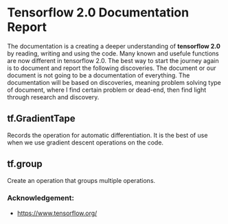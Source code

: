 # Tensorflow 2.0 Documentation Report

The documentation is a creating a deeper understanding of **tensorflow 2.0** by reading, writing and using the code. Many known and usefule functions are now different in tensorflow 2.0. The best way to start the journey again is to document and report the following discoveries. The document or our document is not going to be a documentation of everything. The documentation will be based on discoveries, meaning problem solving type of document, where I find certain problem or dead-end, then find light through research and discovery.  

## tf.GradientTape

Records the operation for automatic differentiation. It is the best of use when we use gradient descent operations on the code.

## tf.group

Create an operation that groups multiple operations.

### Acknowledgement:
- https://www.tensorflow.org/
